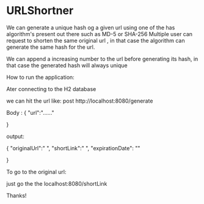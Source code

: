 # URLShortner

We can generate a unique hash og a given url using one of the has algorithm's present out there such as MD-5 or SHA-256
Multiple user can request to shorten the same original url , in that case the algorithm can generate the same hash for the url.

We can append a increasing number to the url before generating its hash, in that case the generated hash will always unique

How to run the application:

Ater connecting to the H2 database

we can hit the url like:
post http://localhost:8080/generate

Body :
{
  "url":"......"
 
}

output:

{
"originalUrl":"     ",
"shortLink":"  ",
"expirationDate": ""   

}

To go to the original url:

just go the the localhost:8080/shortLink

Thanks!
